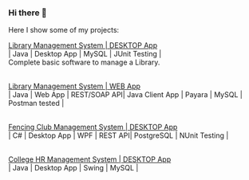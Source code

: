 ### Hi there 👋
Here I show some of my projects:

<a href="https://github.com/ElenaChik/LibraryManagementSystem_DesktopApp">Library Management System | DESKTOP App</a> <br/>
| Java | Desktop App | MySQL | JUnit Testing |  <br/>
Complete basic software to manage a Library. <br/><br/>
 
<a href="https://github.com/ElenaChik/LibraryManagementSystemWEB_REST_SOAP_API">Library Management System | WEB App </a> <br/>
| Java | Web App | REST/SOAP API| Java Client App | Payara | MySQL | Postman tested | <br/>
 <br/>

<a href="https://github.com/ElenaChik/FencingClub_ManagementSystem">Fencing Club Management System | DESKTOP App</a> <br/>
| C# | Desktop App | WPF | REST API| PostgreSQL | NUnit Testing | <br/>
 <br/>

<a href="https://github.com/ElenaChik/CollegeHR_ManagementSystem">College HR Management System | DESKTOP App</a> <br/>
| Java | Desktop App | Swing | MySQL |  <br/>



<!--
**ElenaChik/ElenaChik** is a ✨ _special_ ✨ repository because its `README.md` (this file) appears on your GitHub profile.

Here are some ideas to get you started:

- 🔭 I’m currently working on ...
- 🌱 I’m currently learning ...
- 👯 I’m looking to collaborate on ...
- 🤔 I’m looking for help with ...
- 💬 Ask me about ...
- 📫 How to reach me: ...
- 😄 Pronouns: ...
- ⚡ Fun fact: ...
-->
